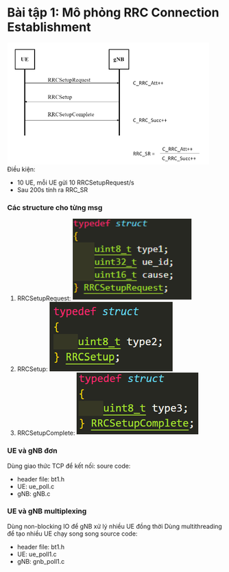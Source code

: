 # Bài tập 1: Mô phỏng RRC Connection Establishment
![](image/bt1.png)
Điều kiện:
- 10 UE, mỗi UE gửi 10 RRCSetupRequest/s
- Sau 200s tính ra RRC_SR

### Các structure cho từng msg
1. RRCSetupRequest: ![](image/msg1.png)
2. RRCSetup: ![](image/msg2.png)
3. RRCSetupComplete: ![](image/msg3.png)

### UE và gNB đơn
Dùng giao thức TCP để kết nối:
soure code:
- header file: bt1.h
- UE: ue_poll.c
- gNB: gNB.c

### UE và gNB multiplexing
Dùng non-blocking IO để gNB xử lý nhiều UE đồng thời
Dùng multithreading để tạo nhiều UE chạy song song
source code:
- header file: bt1.h
- UE: ue_poll1.c
- gNB: gnb_poll1.c
